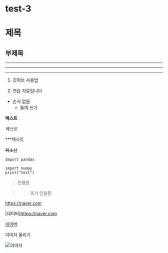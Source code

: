 # test-3
# 제목
## 부제목
---
***
___

1. 깃허브 사용법

2. 연습 자료입니다

- 순서 없음
  - 들여 쓰기


**텍스트**

*텍스트*

***텍스트

~~취소선~~

`Import pandas`

```
import numpy
print("test")
```

> 인용문

>> 추가 인용문

<https://naver.com>

[네이버]<https://naver.com>

[네이버](https://naver.com)

이미지 올리기

![이미지](https://images.macrumors.com/t/4sBch6thvgxBJGQVAGoV9Kq6IsE=/800x0/article-new/2020/11/EmCWpR0WMAAzfcY.jpeg?lossy)
